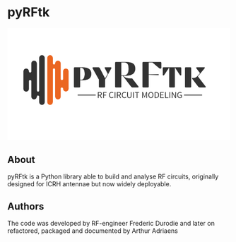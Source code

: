 # pyRFtk
![logo](logo.png)
## About

pyRFtk is a Python library able to build and analyse RF circuits, originally designed for ICRH antennae but now widely deployable.

## Authors
The code was developed by RF-engineer Frederic Durodie and later
on refactored, packaged and documented by Arthur Adriaens
